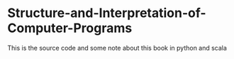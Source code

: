 # Structure-and-Interpretation-of-Computer-Programs
This is the source code and some note about this  book in python and scala
